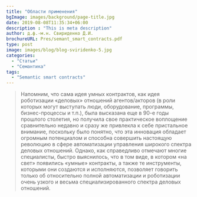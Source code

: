 ```yaml
---
title: "Области применения"
bgImage: images/background/page-title.jpg
date: 2019-08-08T11:35:34+06:00
description : "This is meta description"
author: д.ф.-м.н. Свириденко Д.И.
brochureURL: Pres/semant_smart_contracts.pdf
type: post
image: images/blog/blog-sviridenko-5.jpg
categories: 
  - "Статьи"
  - "Семантика"
tags:
  - "Semantic smart contracts"
---
```


> Напомним, что сама идея умных контрактов, как идея роботизации «деловых» отношений агентов/акторов (в роли которых могут выступать люди, оборудование, программы, бизнес-процессы и т.п.), была высказана еще в 90-е годы прошлого столетия, но получила свое практическое воплощение сравнительно недавно и сразу же привлекла к себе пристальное внимание, поскольку было понятно, что эта инновация обладает огромным потенциалом и способна совершить настоящую революцию в сфере автоматизации управления широкого спектра деловых отношений. Однако, как справедливо отмечают многие специалисты, быстро выяснилось, что в том виде, в котором «на свет» появились «умные» контракты, а также те инструменты, которыми они создаются и исполняются, позволяет говорить только об относительно полной автоматизации и роботизации очень узкого и весьма специализированного спектра деловых отношений.